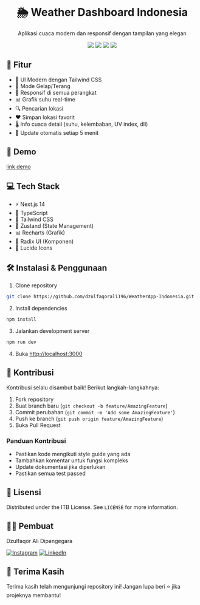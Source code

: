 <div align="center">
  <h1>🌦️ Weather Dashboard Indonesia</h1>
  <p>Aplikasi cuaca modern dan responsif dengan tampilan yang elegan</p>

  <div>
    <img src="https://img.shields.io/badge/Next.js-000000?style=for-the-badge&logo=next.js&logoColor=white" />
    <img src="https://img.shields.io/badge/TypeScript-007ACC?style=for-the-badge&logo=typescript&logoColor=white" />
    <img src="https://img.shields.io/badge/Tailwind_CSS-38B2AC?style=for-the-badge&logo=tailwind-css&logoColor=white" />
    <img src="https://img.shields.io/badge/React-20232A?style=for-the-badge&logo=react&logoColor=61DAFB" />
  </div>
</div>

## 🌟 Fitur

- 🎨 UI Modern dengan Tailwind CSS
- 🌙 Mode Gelap/Terang
- 📱 Responsif di semua perangkat
- 📊 Grafik suhu real-time
- 🔍 Pencarian lokasi
- ❤️ Simpan lokasi favorit
- 🌡️ Info cuaca detail (suhu, kelembaban, UV index, dll)
- 🔄 Update otomatis setiap 5 menit

## 🚀 Demo

[link demo](https://weather-app-indonesia.vercel.app/)

## 💻 Tech Stack

- ⚡ Next.js 14
- 📘 TypeScript
- 🎨 Tailwind CSS
- 🔄 Zustand (State Management)
- 📊 Recharts (Grafik)
- 🧩 Radix UI (Komponen)
- 🎯 Lucide Icons

## 🛠️ Instalasi & Penggunaan

1. Clone repository
```bash
git clone https://github.com/dzulfaqorali196/WeatherApp-Indonesia.git
```

2. Install dependencies
```bash
npm install
```

3. Jalankan development server
```bash
npm run dev
```

4. Buka [http://localhost:3000](http://localhost:3000)

## 🤝 Kontribusi

Kontribusi selalu disambut baik! Berikut langkah-langkahnya:

1. Fork repository
2. Buat branch baru (`git checkout -b feature/AmazingFeature`)
3. Commit perubahan (`git commit -m 'Add some AmazingFeature'`)
4. Push ke branch (`git push origin feature/AmazingFeature`)
5. Buka Pull Request

### Panduan Kontribusi
- Pastikan kode mengikuti style guide yang ada
- Tambahkan komentar untuk fungsi kompleks
- Update dokumentasi jika diperlukan
- Pastikan semua test passed

## 📝 Lisensi

Distributed under the ITB License. See `LICENSE` for more information.

## 👨‍💻 Pembuat

Dzulfaqor Ali Dipangegara

[![Instagram](https://img.shields.io/badge/Instagram-E4405F?style=for-the-badge&logo=instagram&logoColor=white)](https://instagram.com/dzzulfaqorr)
[![LinkedIn](https://img.shields.io/badge/LinkedIn-0077B5?style=for-the-badge&logo=linkedin&logoColor=white)](https://www.linkedin.com/in/dzulfaqor-ali-dipangegara-85bb241a1/)

## 🙏 Terima Kasih

Terima kasih telah mengunjungi repository ini! Jangan lupa beri ⭐️ jika projeknya membantu!